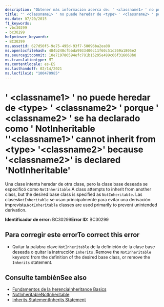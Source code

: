 ```yaml
---
description: "Obtener más información acerca de: ' <classname1> ' no puede heredar de <type> ' <classname2> ' porque ' <classname2> ' se ha declarado como ' NotInheritable '"
title: "' <classname1> ' no puede heredar de <type> ' <classname2> ' porque ' <classname2> ' se ha declarado como ' NotInheritable '"
ms.date: 07/20/2015
f1_keywords:
- vbc30299
- bc30299
helpviewer_keywords:
- BC30299
ms.assetid: 627d50f5-9e75-495d-93f7-50096ba2ea08
ms.openlocfilehash: 484b240cfbbda9933400c11f60c51c269a1806e2
ms.sourcegitcommit: 10e719780594efc781b15295e499c66f316068b8
ms.translationtype: MT
ms.contentlocale: es-ES
ms.lasthandoff: 02/14/2021
ms.locfileid: "100470985"
---
```

# <a name="classname1-cannot-inherit-from-type-classname2-because-classname2-is-declared-notinheritable"></a><span data-ttu-id="4c368-103">' \<classname1> ' no puede heredar de \<type> ' \<classname2> ' porque ' \<classname2> ' se ha declarado como ' NotInheritable '</span><span class="sxs-lookup"><span data-stu-id="4c368-103">'\<classname1>' cannot inherit from \<type> '\<classname2>' because '\<classname2>' is declared 'NotInheritable'</span></span>

<span data-ttu-id="4c368-104">Una clase intenta heredar de otra clase, pero la clase base deseada se especificó como `NotInheritable`.</span><span class="sxs-lookup"><span data-stu-id="4c368-104">A class attempts to inherit from another class, but the desired base class is specified as `NotInheritable`.</span></span> <span data-ttu-id="4c368-105">Las clases`NotInheritable` se usan principalmente para evitar una derivación imprevista.</span><span class="sxs-lookup"><span data-stu-id="4c368-105">`NotInheritable` classes are used primarily to prevent unintended derivation.</span></span>  
  
 <span data-ttu-id="4c368-106">**Identificador de error:** BC30299</span><span class="sxs-lookup"><span data-stu-id="4c368-106">**Error ID:** BC30299</span></span>  
  
## <a name="to-correct-this-error"></a><span data-ttu-id="4c368-107">Para corregir este error</span><span class="sxs-lookup"><span data-stu-id="4c368-107">To correct this error</span></span>  
  
- <span data-ttu-id="4c368-108">Quitar la palabra clave `NotInheritable` de la definición de la clase base deseada o quitar la instrucción `Inherits` .</span><span class="sxs-lookup"><span data-stu-id="4c368-108">Remove the `NotInheritable` keyword from the definition of the desired base class, or remove the `Inherits` statement.</span></span>  
  
## <a name="see-also"></a><span data-ttu-id="4c368-109">Consulte también</span><span class="sxs-lookup"><span data-stu-id="4c368-109">See also</span></span>

- [<span data-ttu-id="4c368-110">Fundamentos de la herencia</span><span class="sxs-lookup"><span data-stu-id="4c368-110">Inheritance Basics</span></span>](../programming-guide/language-features/objects-and-classes/inheritance-basics.md)
- [<span data-ttu-id="4c368-111">NotInheritable</span><span class="sxs-lookup"><span data-stu-id="4c368-111">NotInheritable</span></span>](../language-reference/modifiers/notinheritable.md)
- [<span data-ttu-id="4c368-112">Inherits Statement</span><span class="sxs-lookup"><span data-stu-id="4c368-112">Inherits Statement</span></span>](../language-reference/statements/inherits-statement.md)
